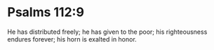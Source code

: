 # Psalms 112:9

He has distributed freely; he has given to the poor; his righteousness endures forever; his horn is exalted in honor.
